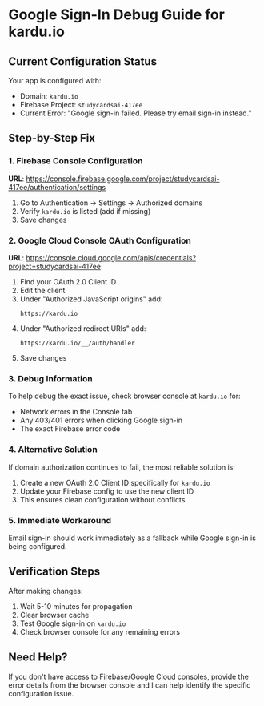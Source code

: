 # Google Sign-In Debug Guide for kardu.io

## Current Configuration Status

Your app is configured with:
- Domain: `kardu.io`
- Firebase Project: `studycardsai-417ee`
- Current Error: "Google sign-in failed. Please try email sign-in instead."

## Step-by-Step Fix

### 1. Firebase Console Configuration
**URL**: https://console.firebase.google.com/project/studycardsai-417ee/authentication/settings

1. Go to Authentication → Settings → Authorized domains
2. Verify `kardu.io` is listed (add if missing)
3. Save changes

### 2. Google Cloud Console OAuth Configuration
**URL**: https://console.cloud.google.com/apis/credentials?project=studycardsai-417ee

1. Find your OAuth 2.0 Client ID
2. Edit the client
3. Under "Authorized JavaScript origins" add:
   ```
   https://kardu.io
   ```
4. Under "Authorized redirect URIs" add:
   ```
   https://kardu.io/__/auth/handler
   ```
5. Save changes

### 3. Debug Information
To help debug the exact issue, check browser console at `kardu.io` for:
- Network errors in the Console tab
- Any 403/401 errors when clicking Google sign-in
- The exact Firebase error code

### 4. Alternative Solution
If domain authorization continues to fail, the most reliable solution is:

1. Create a new OAuth 2.0 Client ID specifically for `kardu.io`
2. Update your Firebase config to use the new client ID
3. This ensures clean configuration without conflicts

### 5. Immediate Workaround
Email sign-in should work immediately as a fallback while Google sign-in is being configured.

## Verification Steps
After making changes:
1. Wait 5-10 minutes for propagation
2. Clear browser cache
3. Test Google sign-in on `kardu.io`
4. Check browser console for any remaining errors

## Need Help?
If you don't have access to Firebase/Google Cloud consoles, provide the error details from the browser console and I can help identify the specific configuration issue.